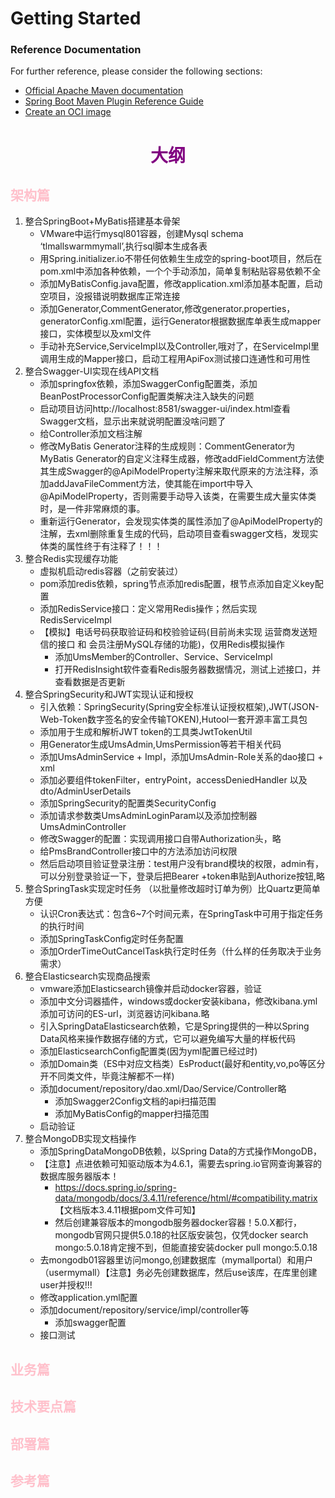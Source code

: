 # Getting Started

### Reference Documentation

For further reference, please consider the following sections:

* [Official Apache Maven documentation](https://maven.apache.org/guides/index.html)
* [Spring Boot Maven Plugin Reference Guide](https://docs.spring.io/spring-boot/docs/2.7.11/maven-plugin/reference/html/)
* [Create an OCI image](https://docs.spring.io/spring-boot/docs/2.7.11/maven-plugin/reference/html/#build-image)

# <div style="color: purple;text-align: center;">大纲</div>
## <span style="color: pink;">架构篇</span>
1. 整合SpringBoot+MyBatis搭建基本骨架
   + VMware中运行mysql801容器，创建Mysql schema ‘tlmallswarmmymall’,执行sql脚本生成各表
   + 用Spring.initializer.io不带任何依赖生生成空的spring-boot项目，然后在pom.xml中添加各种依赖，一个个手动添加，简单复制粘贴容易依赖不全
   + 添加MyBatisConfig.java配置，修改application.xml添加基本配置，启动空项目，没报错说明数据库正常连接
   + 添加Generator,CommentGenerator,修改generator.properties，generatorConfig.xml配置，运行Generator根据数据库单表生成mapper接口，实体模型以及xml文件
   + 手动补充Service,ServiceImpl以及Controller,哦对了，在ServiceImpl里调用生成的Mapper接口，启动工程用ApiFox测试接口连通性和可用性
2. 整合Swagger-UI实现在线API文档
   + 添加springfox依赖，添加SwaggerConfig配置类，添加BeanPostProcessorConfig配置类解决注入缺失的问题
   + 启动项目访问http://localhost:8581/swagger-ui/index.html查看Swagger文档，显示出来就说明配置没啥问题了
   + 给Controller添加文档注解
   + 修改MyBatis Generator注释的生成规则：CommentGenerator为MyBatis Generator的自定义注释生成器，修改addFieldComment方法使其生成Swagger的@ApiModelProperty注解来取代原来的方法注释，添加addJavaFileComment方法，使其能在import中导入@ApiModelProperty，否则需要手动导入该类，在需要生成大量实体类时，是一件非常麻烦的事。
   + 重新运行Generator，会发现实体类的属性添加了@ApiModelProperty的注解，去xml删除重复生成的代码，启动项目查看swagger文档，发现实体类的属性终于有注释了！！！
3. 整合Redis实现缓存功能
   + 虚拟机启动redis容器（之前安装过）
   + pom添加redis依赖，spring节点添加redis配置，根节点添加自定义key配置
   + 添加RedisService接口：定义常用Redis操作；然后实现RedisServiceImpl
   + 【模拟】电话号码获取验证码和校验验证码(目前尚未实现 运营商发送短信的接口 和 会员注册MySQL存储的功能)，仅用Redis模拟操作
     + 添加UmsMember的Controller、Service、ServiceImpl
     + 打开RedisInsight软件查看Redis服务器数据情况，测试上述接口，并查看数据是否更新
4. 整合SpringSecurity和JWT实现认证和授权
   + 引入依赖：SpringSecurity(Spring安全标准认证授权框架),JWT(JSON-Web-Token数字签名的安全传输TOKEN),Hutool一套开源丰富工具包
   + 添加用于生成和解析JWT token的工具类JwtTokenUtil
   + 用Generator生成UmsAdmin,UmsPermission等若干相关代码
   + 添加UmsAdminService + Impl，添加UmsAdmin-Role关系的dao接口 + xml
   + 添加必要组件tokenFilter，entryPoint，accessDeniedHandler 以及 dto/AdminUserDetails
   + 添加SpringSecurity的配置类SecurityConfig
   + 添加请求参数类UmsAdminLoginParam以及添加控制器UmsAdminController
   + 修改Swagger的配置：实现调用接口自带Authorization头，略
   + 给PmsBrandController接口中的方法添加访问权限
   + 然后启动项目验证登录注册：test用户没有brand模块的权限，admin有，可以分别登录验证一下，登录后把Bearer +token串贴到Authorize按钮,略
5. 整合SpringTask实现定时任务 （以批量修改超时订单为例）比Quartz更简单方便
   + 认识Cron表达式：包含6~7个时间元素，在SpringTask中可用于指定任务的执行时间
   + 添加SpringTaskConfig定时任务配置
   + 添加OrderTimeOutCancelTask执行定时任务（什么样的任务取决于业务需求）
6. 整合Elasticsearch实现商品搜索
   + vmware添加Elasticsearch镜像并启动docker容器，验证
   + 添加中文分词器插件，windows或docker安装kibana，修改kibana.yml添加可访问的ES-url，浏览器访问kibana.略
   + 引入SpringDataElasticsearch依赖，它是Spring提供的一种以Spring Data风格来操作数据存储的方式，它可以避免编写大量的样板代码
   + 添加ElasticsearchConfig配置类(因为yml配置已经过时)
   + 添加Domain类（ES中对应文档类）EsProduct(最好和entity,vo,po等区分开不同类文件，毕竟注解都不一样)
   + 添加document/repository/dao.xml/Dao/Service/Controller略
     - 添加Swagger2Config文档的api扫描范围
     - 添加MyBatisConfig的mapper扫描范围
   + 启动验证
7. 整合MongoDB实现文档操作
   + 添加SpringDataMongoDB依赖，以Spring Data的方式操作MongoDB，
   + 【注意】点进依赖可知驱动版本为4.6.1，需要去spring.io官网查询兼容的数据库服务器版本！
     - https://docs.spring.io/spring-data/mongodb/docs/3.4.11/reference/html/#compatibility.matrix 【文档版本3.4.11根据pom文件可知】
     - 然后创建兼容版本的mongodb服务器docker容器！5.0.X都行，mongodb官网只提供5.0.18的社区版安装包，仅凭docker search mongo:5.0.18肯定搜不到，但能直接安装docker pull mongo:5.0.18
   + 去mongodb01容器里访问mongo,创建数据库（mymallportal）和用户（usermymall）【注意】务必先创建数据库，然后use该库，在库里创建user并授权!!!
   + 修改application.yml配置
   + 添加document/repository/service/impl/controller等
      - 添加swagger配置
   + 接口测试
## <span style="color: pink;">业务篇</span>
## <span style="color: pink;">技术要点篇</span>
## <span style="color: pink;">部署篇</span>
## <span style="color: pink;">参考篇</span>